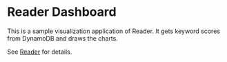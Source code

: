 Reader Dashboard
================

This is a sample visualization application of Reader. It gets keyword scores from DynamoDB and draws the charts.

See [Reader](https://github.com/uprush/reader) for details.

